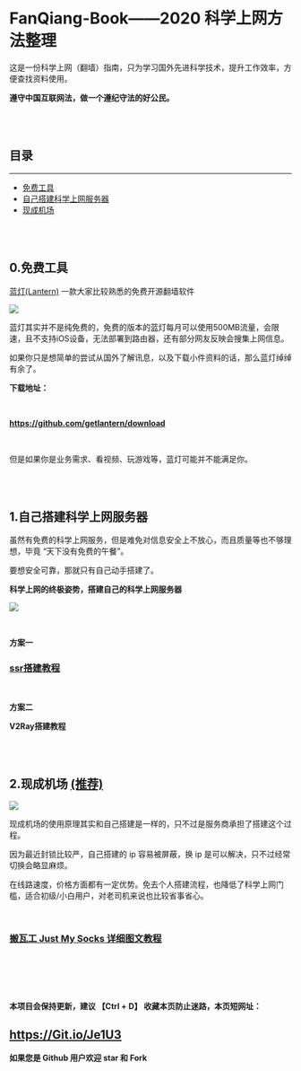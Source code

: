 # FanQiang-Book——2020 科学上网方法整理

这是一份科学上网（翻墙）指南，只为学习国外先进科学技术，提升工作效率，方便查找资料使用。

**遵守中国互联网法，做一个遵纪守法的好公民。**

<br/>
<br/>

## 目录
-------
* [免费工具](#0)
* [自己搭建科学上网服务器](#1)
* [现成机场](#2)

<br/>
<br/>

<span id="0">0.免费工具</span>
-------
<a href="https://github.com/getlantern/download" target="_blank">蓝灯(Lantern)</a> 一款大家比较熟悉的免费开源翻墙软件

![](https://lh3.googleusercontent.com/e6IDrA5scUL51lxDW62YF1pyGNFg9v6oshYTYNt4KAl7CFh02ykY5EKqkttzdRU-w81A=s180-rw)

蓝灯其实并不是纯免费的，免费的版本的蓝灯每月可以使用500MB流量，会限速，且不支持iOS设备，无法部署到路由器，还有部分网友反映会搜集上网信息。

如果你只是想简单的尝试从国外了解讯息，以及下载小件资料的话，那么蓝灯绰绰有余了。

**下载地址：**  

<br/>

**https://github.com/getlantern/download**

<br/>

但是如果你是业务需求、看视频、玩游戏等，蓝灯可能并不能满足你。


<br/>
<br/>


<span id="1">1.自己搭建科学上网服务器</span>
----------------
虽然有免费的科学上网服务，但是难免对信息安全上不放心，而且质量等也不够理想，毕竟 “天下没有免费的午餐”。

要想安全可靠，那就只有自己动手搭建了。

**科学上网的终极姿势，搭建自己的科学上网服务器**

![](https://miro.medium.com/max/664/1*xoOkFye25dNm0T9d751NPQ.png)

<br/>

**方案一**

### <a href="http://1t.click/brYS" target="_blank" >ssr搭建教程</a>


<br/>

**方案二**

**V2Ray搭建教程**

<br/>
<br/>

<span id="2">2.现成机场 <a href="http://1t.click/bsae" target="_blank">(推荐)</a></span>
--------
![](https://is1-ssl.mzstatic.com/image/thumb/Purple114/v4/5f/44/6b/5f446b85-8ada-c442-9647-4c35a99adaf8/source/256x256bb.jpg)

现成机场的使用原理其实和自己搭建是一样的，只不过是服务商承担了搭建这个过程。

因为最近封锁比较严，自己搭建的 ip 容易被屏蔽，换 ip 是可以解决，只不过经常切换会略显麻烦。

在线路速度，价格方面都有一定优势。免去个人搭建流程，也降低了科学上网门槛，适合初级/小白用户，对老司机来说也比较省事省心。

<br/>

### <a href="http://1t.click/bsae" target="_blank">搬瓦工 Just My Socks 详细图文教程</a>

<br/>
<br/>
<br/>
<br/>

**本项目会保持更新，建议 【Ctrl + D】 收藏本页防止迷路，本页短网址：**

## https://Git.io/Je1U3

**如果您是 Github 用户欢迎 star 和 Fork**
